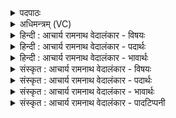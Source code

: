 <details><summary>पदपाठः</summary>

प्र꣢। सो꣡मा꣢꣯सः। अ꣣धन्विषुः। प꣡व꣢꣯मानासः। इ꣡न्द꣢꣯वः। श्री꣣णानाः꣢। अ꣣प्सु꣢। वृ꣣ञ्जते। ९६१।
</details>

<details><summary>अधिमन्त्रम् (VC)</summary>

- पवमानः सोमः
- असितः काश्यपो देवलो वा
- गायत्री
- षड्जः
</details>

<details><summary>हिन्दी : आचार्य रामनाथ वेदालंकार - विषयः</summary>

प्रथम मन्त्र में ब्रह्मानन्दरूप सोमरसों का वर्णन है।
</details>

<details><summary>हिन्दी : आचार्य रामनाथ वेदालंकार - पदार्थः</summary>

पदार्थान्वयभाषाः -  (पवमानासः)पवित्रता देनेवाले, (इन्दवः)दीप्त तथा रस से सराबोर करनेवाले(सोमासः)ब्रह्मानन्दरस(अधन्विषुः)जीवात्मा को प्राप्त हुए हैं। वे(श्रीणानाः)उस आत्मा को परिपक्व करते हुए(अप्सु)उसके द्वारा किये जाते हुए कर्मों में(वृञ्जते)अपने आपको छोड़ते हैं अर्थात् व्याप्त होते हैं ॥१॥
</details>

<details><summary>हिन्दी : आचार्य रामनाथ वेदालंकार - भावार्थः</summary>

भावार्थभाषाः -  ब्रह्म के पास से प्राप्त आनन्दरसों से परिपक्व और पूर्णता को प्राप्त मनुष्य शुभकर्मों का ही आचरण करता है,अशुभों का नहीं ॥१॥
</details>

<details><summary>संस्कृत : आचार्य रामनाथ वेदालंकार - विषयः</summary>

तत्रादौ ब्रह्मानन्दरूपान् सोमरसान् वर्णयति।
</details>

<details><summary>संस्कृत : आचार्य रामनाथ वेदालंकार - पदार्थः</summary>

पदार्थान्वयभाषाः -  (पवमानासः)पवित्रताप्रदायकाः(इन्दवः)दीप्ताः,रसेन क्लेदकाश्च(सोमासः)ब्रह्मानन्दरसाः(अधन्विषुः)जीवात्मानमुपगताः सन्ति।[धन्वतिः गतिकर्मा। निघं० २।१४।]ते(श्रीणानाः२)तं जीवात्मानं परिपचन्तः(अप्सु)तेन क्रियमाणेषु कर्मसु(वृञ्जते)स्वात्मानं परित्यजन्ति,व्याप्नुवन्तीत्यर्थः।[वृजी वर्जने,अदादिः]॥१॥
</details>

<details><summary>संस्कृत : आचार्य रामनाथ वेदालंकार - भावार्थः</summary>

भावार्थभाषाः -  ब्रह्मणः सकाशात् प्राप्तैरानन्दरसैः परिपक्वः पूर्णतां च गतो मनुष्यः शुभान्येव कर्माण्याचरति नाशुभानि ॥१॥
</details>

<details><summary>संस्कृत : आचार्य रामनाथ वेदालंकार - पादटिप्पनी</summary>

टिप्पणी:   १. ऋ० ९।२४।१, ‘अ॒प्सु मृ॑ज्जत’ इति पाठः। २. श्रीणानाः श्रीणनं मिश्रणं, मिश्रयमाणाः—इति वि०।
</details>